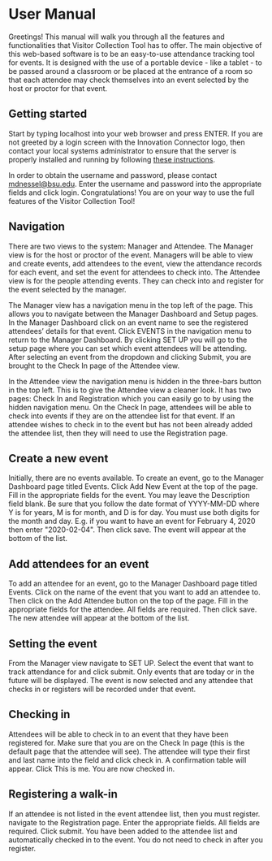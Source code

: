# User Manual

Greetings! This manual will walk you through all the features and functionalities that Visitor Collection Tool has to offer. The main objective of this web-based software is to be an easy-to-use attendance tracking tool for events. It is designed with the use of a portable device - like a tablet - to be passed around a classroom or be placed at the entrance of a room so that each attendee may check themselves into an event selected by the host or proctor for that event.

## Getting started

Start by typing localhost into your web browser and press ENTER. If you are not greeted by a login screen with the Innovation Connector logo, then contact your local systems administrator to ensure that the server is properly installed and running by following [these instructions](https://github.com/IanShepard/VisitorCollectionTool/blob/master/Documentation/Deployment.md).	

In order to obtain the username and password, please contact mdnessel@bsu.edu. Enter the username and password into the appropriate fields and click login. Congratulations! You are on your way to use the full features of the Visitor Collection Tool! 

## Navigation

There are two views to the system: Manager and Attendee. The Manager view is for the host or proctor of the event. Managers will be able to view and create events, add attendees to the event, view the attendance records for each event, and set the event for attendees to check into. The Attendee view is for the people attending events. They can check into and register for the event selected by the manager.

The Manager view has a navigation menu in the top left of the page. This allows you to navigate between the Manager Dashboard and Setup pages. In the Manager Dashboard click on an event name to see the registered attendees’ details for that event. Click EVENTS in the navigation menu to return to the Manager Dashboard. By clicking SET UP you will go to the setup page where you can set which event attendees will be attending. After selecting an event from the dropdown and clicking Submit, you are brought to the Check In page of the Attendee view. 

In the Attendee view the navigation menu is hidden in the three-bars button in the top left. This is to give the Attendee view a cleaner look. It has two pages: Check In and Registration which you can easily go to by using the hidden navigation menu. On the Check In page, attendees will be able to check into events if they are on the attendee list for that event. If an attendee wishes to check in to the event but has not been already added the attendee list, then they will need to use the Registration page.

## Create a new event

Initially, there are no events available. To create an event, go to the Manager Dashboard page titled Events. Click Add New Event at the top of the page. Fill in the appropriate fields for the event. You may leave the Description field blank. Be sure that you follow the date format of YYYY-MM-DD where Y is for years, M is for month, and D is for day. You must use both digits for the month and day. E.g. if you want to have an event for February 4, 2020 then enter "2020-02-04". Then click save. The event will appear at the bottom of the list.

## Add attendees for an event

To add an attendee for an event, go to the Manager Dashboard page titled Events. Click on the name of the event that you want to add an attendee to. Then click on the Add Attendee button on the top of the page. Fill in the appropriate fields for the attendee. All fields are required. Then click save. The new attendee will appear at the bottom of the list.

## Setting the event

From the Manager view navigate to SET UP. Select the event that want to track attendance for and click submit. Only events that are today or in the future will be displayed. The event is now selected and any attendee that checks in or registers will be recorded under that event.

## Checking in

Attendees will be able to check in to an event that they have been registered for. Make sure that you are on the Check In page (this is the default page that the attendee will see). The attendee will type their first and last name into the field and click check in. A confirmation table will appear. Click This is me. You are now checked in.

## Registering a walk-in

If an attendee is not listed in the event attendee list, then you must register. navigate to the Registration page. Enter the appropriate fields. All fields are required. Click submit. You have been added to the attendee list and automatically checked in to the event. You do not need to check in after you register.
